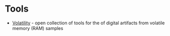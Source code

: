 # Tools

- [Volatility](https://github.com/volatilityfoundation/volatility) - open collection of tools for the of digital artifacts from volatile memory (RAM) samples
